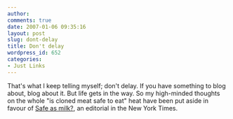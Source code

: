 ```yaml
---
author:
comments: true
date: 2007-01-06 09:35:16
layout: post
slug: dont-delay
title: Don't delay
wordpress_id: 652
categories:
- Just Links
---
```


That's what I keep telling myself; don't delay. If you have something to blog about, blog about it. But life gets in the way. So my high-minded thoughts on the whole "is cloned meat safe to eat" heat have been put aside in favour of [Safe as milk?](http://www.nytimes.com/2007/01/06/opinion/06sat4.html?_r=1&th&emc=th&oref=slogin), an editorial in the New York Times.

